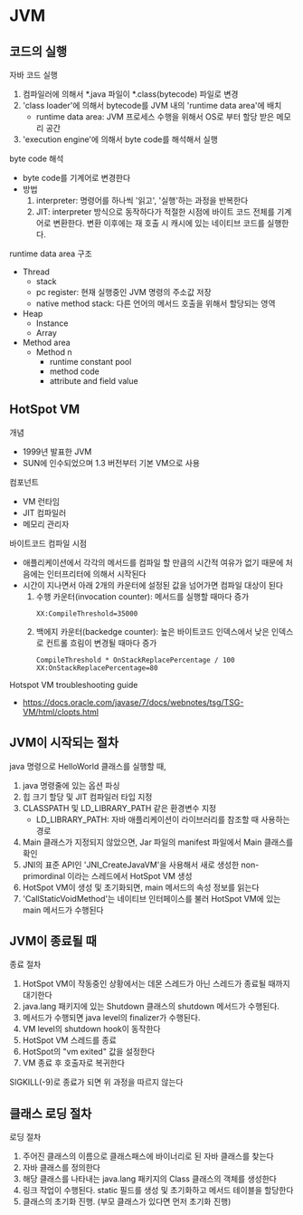 # JVM
## 코드의 실행
자바 코드 실행
1. 컴파일러에 의해서 *.java 파일이 *.class(bytecode) 파일로 변경
2. 'class loader'에 의해서 bytecode를 JVM 내의 'runtime data area'에 배치
   - runtime data area: JVM 프로세스 수행을 위해서 OS로 부터 할당 받은 메모리 공간
3. 'execution engine'에 의해서 byte code를 해석해서 실행

byte code 해석
- byte code를 기계어로 변경한다
- 방법
   1. interpreter: 명령어를 하나씩 '읽고', '실행'하는 과정을 반복한다
   2. JIT: interpreter 방식으로 동작하다가 적절한 시점에 바이트 코드 전체를 기계어로 변환한다. 변환 이후에는 재 호출 시 캐시에 있는 네이티브 코드를 실행한다. 

runtime data area 구조
- Thread
   - stack
   - pc register: 현재 실행중인 JVM 명령의 주소값 저장
   - native method stack: 다른 언어의 메서드 호출을 위해서 할당되는 영역
- Heap
   - Instance
   - Array
- Method area
   - Method n 
      - runtime constant pool
      - method code
      - attribute and field value

## HotSpot VM
개념
- 1999년 발표한 JVM
- SUN에 인수되었으며 1.3 버전부터 기본 VM으로 사용

컴포넌트
- VM 런타임
- JIT 컴파일러
- 메모리 관리자

바이트코드 컴파일 시점
- 애플리케이션에서 각각의 메서드를 컴파일 할 만큼의 시간적 여유가 없기 때문에 처음에는 인터프리터에 의해서 시작된다
- 시간이 지나면서 아래 2개의 카운터에 설정된 값을 넘어가면 컴파일 대상이 된다
   1. 수행 카운터(invocation counter): 메서드를 실행할 때마다 증가
      ```
      XX:CompileThreshold=35000
      ```
   2. 백에지 카운터(backedge counter): 높은 바이트코드 인덱스에서 낮은 인덱스로 컨트롤 흐림이 변경될 때마다 증가
      ```
      CompileThreshold * OnStackReplacePercentage / 100
      XX:OnStackReplacePercentage=80
      ```

Hotspot VM troubleshooting guide
- https://docs.oracle.com/javase/7/docs/webnotes/tsg/TSG-VM/html/clopts.html

## JVM이 시작되는 절차
java 명령으로 HelloWorld 클래스를 실행할 때, 
1. java 명령줄에 있는 옵션 파싱
2. 힙 크기 할당 및 JIT 컴파일러 타입 지정
3. CLASSPATH 및 LD_LIBRARY_PATH 같은 환경변수 지정
   - LD_LIBRARY_PATH: 자바 애플리케이션이 라이브러리를 참조할 때 사용하는 경로
4. Main 클래스가 지정되지 않았으면, Jar 파일의 manifest 파일에서 Main 클래스를 확인
5. JNI의 표준 API인 'JNI_CreateJavaVM'을 사용해서 새로 생성한 non-primordinal 이라는 스레드에서 HotSpot VM 생성
6. HotSpot VM이 생성 및 초기화되면, main 메서드의 속성 정보를 읽는다
7. 'CallStaticVoidMethod'는 네이티브 인터페이스를 불러 HotSpot VM에 있는 main 메서드가 수행된다

## JVM이 종료될 때
종료 절차
1. HotSpot VM이 작동중인 상황에서는 데몬 스레드가 아닌 스레드가 종료될 때까지 대기한다
2. java.lang 패키지에 있는 Shutdown 클래스의 shutdown 메서드가 수행된다. 
3. 메서드가 수행되면 java level의 finalizer가 수행된다. 
4. VM level의 shutdown hook이 동작한다
5. HotSpot VM 스레드를 종료
6. HotSpot의 "vm exited" 값을 설정한다
7. VM 종료 후 호출자로 복귀한다

SIGKILL(-9)로 종료가 되면 위 과정을 따르지 않는다

## 클래스 로딩 절차
로딩 절차
1. 주어진 클래스의 이름으로 클래스패스에 바이너리로 된 자바 클래스를 찾는다
2. 자바 클래스를 정의한다
3. 해당 클래스를 나타내는 java.lang 패키지의 Class 클래스의 객체를 생성한다
4. 링크 작업이 수행된다. static 필드를 생성 및 초기화하고 메서드 테이블을 할당한다
5. 클래스의 초기화 진행. (부모 클래스가 있다면 먼저 초기화 진행)